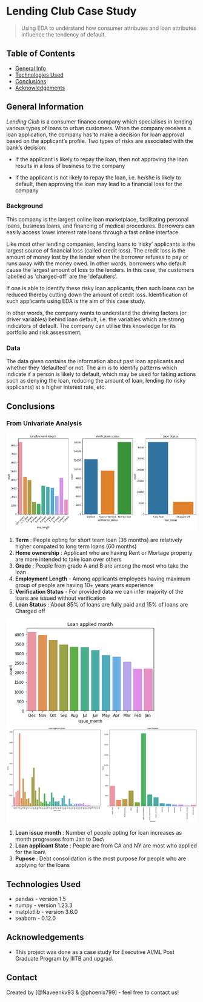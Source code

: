 # Lending Club Case Study
> Using EDA to understand how consumer attributes and loan attributes influence the tendency of default.


## Table of Contents
* [General Info](#general-information)
* [Technologies Used](#technologies-used)
* [Conclusions](#conclusions)
* [Acknowledgements](#acknowledgements)

<!-- You can include any other section that is pertinent to your problem -->

## General Information
*Lending Club* is a consumer finance company which specialises in lending various types of loans to urban customers. When the company receives a loan application, the company has to make a decision for loan approval based on the applicant’s profile. Two types of risks are associated with the bank’s decision:
* If the applicant is likely to repay the loan, then not approving the loan results in a loss of business to the company

* If the applicant is not likely to repay the loan, i.e. he/she is likely to default, then approving the loan may lead to a financial loss for the company


### Background
This company is the largest online loan marketplace, facilitating personal loans, business loans, and financing of medical procedures. Borrowers can easily access lower interest rate loans through a fast online interface. 

Like most other lending companies, lending loans to ‘risky’ applicants is the largest source of financial loss (called credit loss). The credit loss is the amount of money lost by the lender when the borrower refuses to pay or runs away with the money owed. In other words, borrowers who default cause the largest amount of loss to the lenders. In this case, the customers labelled as 'charged-off' are the 'defaulters'. 

If one is able to identify these risky loan applicants, then such loans can be reduced thereby cutting down the amount of credit loss. Identification of such applicants using EDA is the aim of this case study.

In other words, the company wants to understand the driving factors (or driver variables) behind loan default, i.e. the variables which are strong indicators of default.  The company can utilise this knowledge for its portfolio and risk assessment.

### Data
The data given contains the information about past loan applicants and whether they ‘defaulted’ or not. The aim is to identify patterns which indicate if a person is likely to default, which may be used for taking actions such as denying the loan, reducing the amount of loan, lending (to risky applicants) at a higher interest rate, etc.


## Conclusions
### From Univariate Analysis

![plot](./images/univariate_emp_Verification_loan.png)

1. **Term** : People opting for short team loan (36 months) are relatively higher compated to long term loans (60 months)
2. **Home ownership** : Applicant who are having Rent or Mortage property are more intended to take loan over others
3. **Grade** : People from grade A and B are among the most who take the loan
4. **Employment Length** - Among applicants employees having maximum group of people are having 10+ years years experience
5. **Verification Status** - For provided data we can infer majority of the loans are issued without verification
6. **Loan Status** : About 85% of loans are fully paid and 15% of loans are Charged off

![plot](./images/univariate_month.png)
![plot](./images/univariate_grade_and_state.png)

1. **Loan issue month** : Number of people opting for loan increases as month progresses from Jan to Dec\
2. **Loan applicant State** : People are from CA and NY are most who applied for the loan\
3. **Pupose** : Debt consolidation is the most purpose for people who are applying for the loans


## Technologies Used
- pandas - version 1.5
- numpy - version 1.23.3
- matplotlib - version 3.6.0
- seaborn - 0.12.0

## Acknowledgements
- This project was done as a case study for Executive AI/ML Post Graduate Program by IIITB and upgrad.


## Contact
Created by [@Naveenkv93 & @phoenix799] - feel free to contact us!
